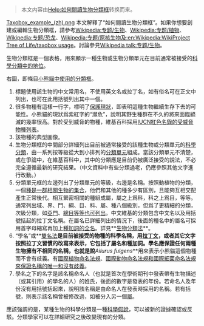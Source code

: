 > 本文内容由[Help:如何閱讀生物分類框](https://zh.wikipedia.org/wiki/Help:如何閱讀生物分類框)转换而来。


[Taxobox_example_(zh).png](https://zh.wikipedia.org/wiki/File:Taxobox_example_\(zh\).png "fig:Taxobox_example_(zh).png")  本文解釋了“如何閱讀生物分類框”。如果你想要創建或編輯生物分類框，請參考[Wikipedia:专题/生物](https://zh.wikipedia.org/wiki/Wikipedia:专题/生物 "wikilink")、[Wikipedia:专题/植物](https://zh.wikipedia.org/wiki/Wikipedia:专题/植物 "wikilink")、[Wikipedia:专题/恐龙](https://zh.wikipedia.org/wiki/Wikipedia:专题/恐龙 "wikilink")、[Wikipedia:专题/原核生物及](https://zh.wikipedia.org/wiki/Wikipedia:专题/原核生物 "wikilink")[:en:Wikipedia:WikiProject Tree of Life/taxobox usage](https://zh.wikipedia.org/wiki/:en:Wikipedia:WikiProject_Tree_of_Life/taxobox_usage "wikilink")。討論參見[Wikipedia talk:专题/生物](https://zh.wikipedia.org/wiki/Wikipedia_talk:专题/生物 "wikilink")。

生物分類框是一個表格，用來顯示一種生物或生物分類單元在目前通常被接受的[科學分類中的地位](../Page/生物分類法.md "wikilink")。

右圖，即條目[小熊貓中使用的分類框](https://zh.wikipedia.org/wiki/小熊貓 "wikilink")。

1.  標題使用該生物的中文常用名，不使用英文名或拉丁名，如有俗名可在正文中列出，也可在此用括號列出其中一個。
2.  很多物種有這樣一行字，標明了[保護現狀](https://zh.wikipedia.org/wiki/保護現狀 "wikilink")，即表明這種生物繼續生存下去的可能性。小熊貓的現狀爲紫紅字的“瀕危”，說明其野生種群在不久的將來面臨絕滅的幾率很高。對於受到威脅的物種，維基百科採用[IUCN紅色名錄的受威脅物種列表](https://zh.wikipedia.org/wiki/IUCN紅色名錄 "wikilink")。
3.  該物種的典型圖像。
4.  生物分類框的中間部分詳細列出目前被通常接受的該種生物或分類單元的[科學分類](../Page/生物分類法.md "wikilink")，由一系列按等級從大到小排列的[分類單元](../Page/分類單元.md "wikilink")組成。當該分類單元不清楚，或在爭論中，在維基百科中，其中的分類應是目前仍被廣泛接受的說法，不必完全遵循最新的研究結果。（中文資料中有些分類過老，仍應參照其他文字進行改動。）
5.  分類單元框的左邊列出了分類單元的等級，右邊是名稱。按照動植物的分類，一個[種是一群相關生物的集合](https://zh.wikipedia.org/wiki/種_\(生物\) "wikilink")，他們和其他的種多少有區別，且能夠互相交配產生正常後代。相互緊密相關的種組成屬，屬之上爲科，科之上爲目，等等。通常列出域、界、門、綱、目、科、屬、種八個級別，但爲了更精細的分類，次級分類，如[亞門](https://zh.wikipedia.org/wiki/亞門 "wikilink")、[總目等等也可列出](https://zh.wikipedia.org/wiki/總目 "wikilink")。中文維基的分類包含中文名以及用括號括起的拉丁文名稱。在屬名已詳細列出的情況下，後面的種名中的屬名可採用首字母縮寫再加上[種加詞的全名](https://zh.wikipedia.org/wiki/種加詞 "wikilink")。詳見**[生物分類法](../Page/生物分類法.md "wikilink")**。
6.  “學名”或**[雙名法](https://zh.wikipedia.org/wiki/雙名法 "wikilink")**是目前被接受的物種的科學名稱，用[拉丁文](https://zh.wikipedia.org/wiki/拉丁文 "wikilink")，或者其它文字按照拉丁文習慣的改寫來表示，它包括了屬名和種加詞。學名應保證任何兩種生物擁有不相同的名稱，也就是說***Ailurus fulgens***用來表示小熊貓這個物種而不會有歧義。有[國際植物命名法規](https://zh.wikipedia.org/wiki/國際植物命名法規 "wikilink")、[國際動物命名法規和](https://zh.wikipedia.org/wiki/國際動物命名法規 "wikilink")[國際細菌命名法規來保證名稱的唯一和沒有歧義](https://zh.wikipedia.org/wiki/國際細菌命名法規 "wikilink")。
7.  學名之下的名字是該名稱命名人（也就是首次在學術期刊中發表帶有生物描述（或其引用）的學名的人）的姓氏，後面的數字是發表的年份。若命名人及年份沒有用括號括起來，說明該名稱是由命名人在發表時採用的名稱。若有括號，則表示該名稱曾被修改過，如被分入另一個[屬](https://zh.wikipedia.org/wiki/屬_\(生物\) "wikilink")。

應該強調的是，某種生物的科學分類是一種[科學假說](https://zh.wikipedia.org/wiki/假說 "wikilink")，可以被新的證據確認或反駁。分類學家可以在詳細研究之後改變現有的分類。